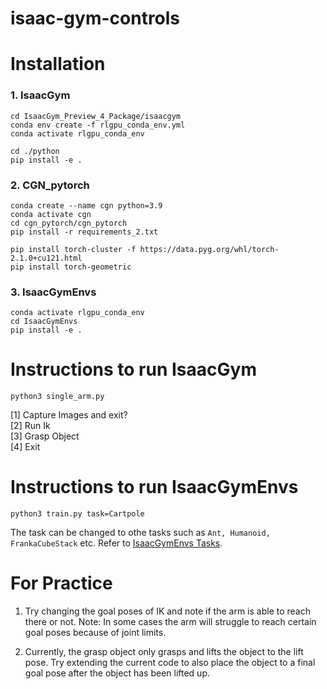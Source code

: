 # isaac-gym-controls

# Installation

### 1. IsaacGym

```
cd IsaacGym_Preview_4_Package/isaacgym
conda env create -f rlgpu_conda_env.yml
conda activate rlgpu_conda_env

cd ./python
pip install -e .
```

### 2. CGN_pytorch

```
conda create --name cgn python=3.9
conda activate cgn
cd cgn_pytorch/cgn_pytorch
pip install -r requirements_2.txt

pip install torch-cluster -f https://data.pyg.org/whl/torch-2.1.0+cu121.html
pip install torch-geometric
```

### 3. IsaacGymEnvs

```
conda activate rlgpu_conda_env
cd IsaacGymEnvs
pip install -e .
```

# Instructions to run IsaacGym

```
python3 single_arm.py
```

[1] Capture Images and exit? \
[2] Run Ik \
[3] Grasp Object \
[4] Exit

# Instructions to run IsaacGymEnvs

```
python3 train.py task=Cartpole
```

The task can be changed to othe tasks such as ```Ant, Humanoid, FrankaCubeStack``` etc. Refer to <a href="https://github.com/isaac-sim/IsaacGymEnvs/blob/main/docs/rl_examples.md">IsaacGymEnvs Tasks</a>. 

# For Practice

1. Try changing the goal poses of IK and note if the arm is able to reach there or not. Note: In some cases the arm will struggle to reach certain goal poses because of joint limits. 

2. Currently, the grasp object only grasps and lifts the object to the lift pose. Try extending the current code to also place the object to a final goal pose after the object has been lifted up. 

